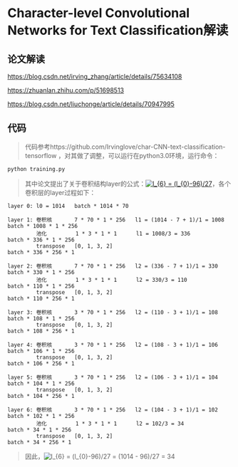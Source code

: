 Character-level Convolutional Networks for Text Classification解读
====


## 论文解读

https://blog.csdn.net/irving_zhang/article/details/75634108

https://zhuanlan.zhihu.com/p/51698513

https://blog.csdn.net/liuchonge/article/details/70947995

## 代码

> 代码参考https://github.com/Irvinglove/char-CNN-text-classification-tensorflow ，对其做了调整，可以运行在python3.0环境，运行命令：

```python
python training.py
```

> 其中论文提出了关于卷积结构layer的公式：<a href="https://www.codecogs.com/eqnedit.php?latex=l_{6}&space;=&space;(l_{0}-96)/27" target="_blank"><img src="https://latex.codecogs.com/svg.latex?l_{6}&space;=&space;(l_{0}-96)/27" title="l_{6} = (l_{0}-96)/27" /></a>，各个卷积层的layer过程如下：

```
layer 0: l0 = 1014   batch * 1014 * 70

layer 1: 卷积核       7 * 70 * 1 * 256   l1 = (1014 - 7 + 1)/1 = 1008   batch * 1008 * 1 * 256
         池化         1 * 3 * 1 * 1      l1 = 1008/3 = 336              batch * 336 * 1 * 256
         transpose   [0, 1, 3, 2]                                      batch * 336 * 256 * 1
         
layer 2: 卷积核       7 * 70 * 1 * 256   l2 = (336 - 7 + 1)/1 = 330     batch * 330 * 1 * 256
         池化         1 * 3 * 1 * 1      l2 = 330/3 = 110               batch * 110 * 1 * 256
         transpose   [0, 1, 3, 2]                                      batch * 110 * 256 * 1

layer 3: 卷积核       3 * 70 * 1 * 256   l2 = (110 - 3 + 1)/1 = 108     batch * 108 * 1 * 256
         transpose   [0, 1, 3, 2]                                      batch * 108 * 256 * 1

layer 4: 卷积核       3 * 70 * 1 * 256   l2 = (108 - 3 + 1)/1 = 106     batch * 106 * 1 * 256
         transpose   [0, 1, 3, 2]                                      batch * 106 * 256 * 1

layer 5: 卷积核       3 * 70 * 1 * 256   l2 = (106 - 3 + 1)/1 = 104     batch * 104 * 1 * 256
         transpose   [0, 1, 3, 2]                                      batch * 104 * 256 * 1

layer 6: 卷积核       3 * 70 * 1 * 256   l2 = (104 - 3 + 1)/1 = 102     batch * 102 * 1 * 256
         池化         1 * 3 * 1 * 1      l2 = 102/3 = 34                batch * 34 * 1 * 256
         transpose   [0, 1, 3, 2]                                      batch * 34 * 256 * 1
```
> 因此，<img src="https://latex.codecogs.com/svg.latex?l_{6}&space;=&space;(l_{0}-96)/27&space;=&space;(1014&space;-&space;96)/27&space;=&space;34" title="l_{6} = (l_{0}-96)/27 = (1014 - 96)/27 = 34" />
